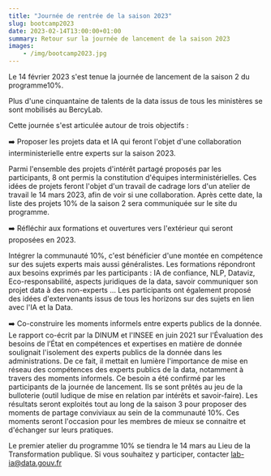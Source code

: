 ```yaml
---
title: "Journée de rentrée de la saison 2023"
slug: bootcamp2023
date: 2023-02-14T13:00:00+01:00
summary: Retour sur la journée de lancement de la saison 2023
images: 
    - /img/bootcamp2023.jpg
---
```


Le 14 février 2023 s'est tenue la journée de lancement de la saison 2 du programme10%.

Plus d'une cinquantaine de talents de la data issus de tous les ministères se sont mobilisés au BercyLab.


Cette journée s'est articulée autour de trois objectifs : 

➡️ Proposer les projets data et IA qui feront l'objet d'une collaboration interministerielle entre experts sur la saison 2023.

Parmi l'ensemble des projets d'intérêt partagé proposés par les participants, 8 ont permis la constitution d'équipes interministérielles. Ces idées de projets feront l'objet d'un travail de cadrage lors d'un atelier de travail le 14 mars 2023, afin de voir si une collaboration. Après cette date, la liste des projets 10% de la saison 2 sera communiquée sur le site du programme. 

➡️ Réfléchir aux formations et ouvertures vers l'extérieur qui seront proposées en 2023. 

Intégrer la communauté 10%, c'est bénéficier d'une montée en compétence sur des sujets experts mais aussi généralistes. Les formations répondront aux besoins exprimés par les participants : IA de confiance, NLP, Dataviz, Eco-responsabilité, aspects juridiques de la data, savoir communiquer son projet data à des non-experts ... 
Les participants ont également proposé des idées d'extervenants issus de tous les horizons sur des sujets en lien avec l'IA et la Data. 

➡️ Co-construire les moments informels entre experts publics de la donnée.
Le rapport co-écrit par la DINUM et l'INSEE en juin 2021 sur l'Évaluation des besoins de l’État en compétences et expertises en matière de donnée soulignait l'isolement des experts publics de la donnée dans les administrations. De ce fait, il mettait en lumière l'importance de mise en réseau des compétences des experts publics de la data, notamment à travers des moments informels. 
Ce besoin a été confirmé par les participants de la journée de lancement. Ils se sont prêtés au jeu de la bulloterie (outil ludique de mise en relation par intérêts et savoir-faire). Les résultats seront exploités tout au long de la saison 3 pour proposer des moments de partage conviviaux au sein de la communauté 10%. Ces moments seront l'occasion pour les membres de mieux se connaitre et d'échanger sur leurs pratiques. 

Le premier atelier du programme 10% se tiendra le 14 mars au Lieu de la Transformation publique. Si vous souhaitez y participer, contacter lab-ia@data.gouv.fr

